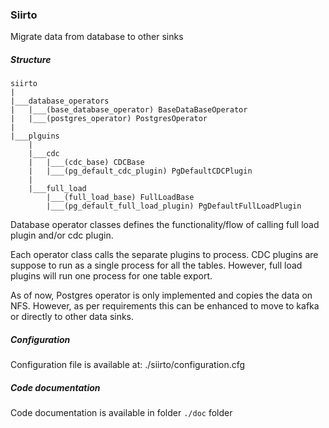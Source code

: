 ### Siirto

Migrate data from database to other sinks

##### Structure

```
siirto
|
|___database_operators
|   |___(base_database_operator) BaseDataBaseOperator
|   |___(postgres_operator) PostgresOperator
|   
|___plguins
    |
    |___cdc
    |   |___(cdc_base) CDCBase
    |   |___(pg_default_cdc_plugin) PgDefaultCDCPlugin
    |   
    |___full_load
        |___(full_load_base) FullLoadBase
        |___(pg_default_full_load_plugin) PgDefaultFullLoadPlugin
```

Database operator classes defines the functionality/flow of calling full load plugin and/or cdc plugin.

Each operator class calls the separate plugins to process. CDC plugins are suppose to run as a single process for all the tables. However, full load plugins will run one process for one table export.

As of now, Postgres operator is only implemented and copies the data on NFS. However, as per requirements this can be enhanced to move to kafka or directly to other data sinks.

##### Configuration

Configuration file is available at: ./siirto/configuration.cfg  

##### Code documentation

Code documentation is available in folder `./doc` folder
    